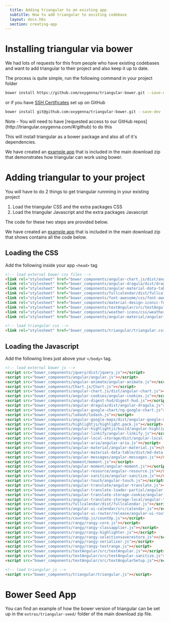 ```yaml
---
  title: Adding triangular to an existing app
  subtitle: How to add triangular to existing codebase
  layout: docs.hbs
  section: creating-app
---
```


# Installing triangular via bower

We had lots of requests for this from people who have existing codebases and want to add triangular to their project and also keep it up to date.

The process is quite simple, run the following command in your project folder

```bash
bower install https://github.com/oxygenna/triangular-bower.git --save-dev
```

or if you have [SSH Certificates](https://help.github.com/articles/generating-ssh-keys/) set up on GitHub

```bash
bower install git@github.com:oxygenna/triangular-bower.git --save-dev
```

<div class="alert alert-danger" role="alert">
    <i class="fa fa-warning"></i> Note - You will need to have [requested access to our GitHub repos](http://triangular.oxygenna.com/#/github) to do this
</div>

This will install triangular as a bower package and also all of it's dependencies.

We have created an [example app](#bower-seed-app) that is included in the main download zip that demonstrates how triangular can work using bower.

# Adding triangular to your project

You will have to do 2 things to get triangular runnning in your existing project

1. Load the triangular CSS and the extra packages CSS
2. Load the triangular Javascript and the extra packages Javascript

The code for these two steps are provided below.

We have created an [example app](#bower-seed-app) that is included in the main download zip that shows contains all the code below.

## Loading the CSS

Add the following inside your app <code>&lt;head&gt;</code> tag

```HTML
<!-- load external bower css files -->
<link rel="stylesheet" href="bower_components/angular-chart.js/dist/angular-chart.css" />
<link rel="stylesheet" href="bower_components/angular-dragula/dist/dragula.min.css" />
<link rel="stylesheet" href="bower_components/angular-material-data-table/dist/md-data-table.min.css" />
<link rel="stylesheet" href="bower_components/fullcalendar/dist/fullcalendar.css" />
<link rel="stylesheet" href="bower_components/font-awesome/css/font-awesome.css" />
<link rel="stylesheet" href="bower_components/material-design-iconic-font/dist/css/material-design-iconic-font.min.css" />
<link rel="stylesheet" href="bower_components/textAngular/src/textAngular.css" />
<link rel="stylesheet" href="bower_components/weather-icons/css/weather-icons.css" />
<link rel="stylesheet" href="bower_components/angular-material/angular-material.min.css" />

<!-- load triangular css -->
<link rel="stylesheet" href="bower_components/triangular/triangular.css" />
```

## Loading the Javascript

Add the following lines just above your <code>&lt;/body&gt;</code> tag.

```HTML
<!-- load external bower js -->
<script src="bower_components/jquery/dist/jquery.js"></script>
<script src="bower_components/angular/angular.js"></script>
<script src="bower_components/angular-animate/angular-animate.js"></script>
<script src="bower_components/Chart.js/Chart.js"></script>
<script src="bower_components/angular-chart.js/dist/angular-chart.js"></script>
<script src="bower_components/angular-cookies/angular-cookies.js"></script>
<script src="bower_components/angular-digest-hud/digest-hud.js"></script>
<script src="bower_components/angular-dragula/dist/angular-dragula.js"></script>
<script src="bower_components/angular-google-chart/ng-google-chart.js"></script>
<script src="bower_components/lodash/lodash.js"></script>
<script src="bower_components/angular-google-maps/dist/angular-google-maps.js"></script>
<script src="bower_components/highlightjs/highlight.pack.js"></script>
<script src="bower_components/angular-highlightjs/build/angular-highlightjs.js"></script>
<script src="bower_components/angular-linkify/angular-linkify.js"></script>
<script src="bower_components/angular-local-storage/dist/angular-local-storage.js"></script>
<script src="bower_components/angular-aria/angular-aria.js"></script>
<script src="bower_components/angular-material/angular-material.js"></script>
<script src="bower_components/angular-material-data-table/dist/md-data-table.min.js"></script>
<script src="bower_components/angular-messages/angular-messages.js"></script>
<script src="bower_components/moment/moment.js"></script>
<script src="bower_components/angular-moment/angular-moment.js"></script>
<script src="bower_components/angular-resource/angular-resource.js"></script>
<script src="bower_components/angular-sanitize/angular-sanitize.js"></script>
<script src="bower_components/angular-touch/angular-touch.js"></script>
<script src="bower_components/angular-translate/angular-translate.js"></script>
<script src="bower_components/angular-translate-loader-partial/angular-translate-loader-partial.js"></script>
<script src="bower_components/angular-translate-storage-cookie/angular-translate-storage-cookie.js"></script>
<script src="bower_components/angular-translate-storage-local/angular-translate-storage-local.js"></script>
<script src="bower_components/fullcalendar/dist/fullcalendar.js"></script>
<script src="bower_components/angular-ui-calendar/src/calendar.js"></script>
<script src="bower_components/angular-ui-router/release/angular-ui-router.js"></script>
<script src="bower_components/countUp.js/countUp.js"></script>
<script src="bower_components/rangy/rangy-core.js"></script>
<script src="bower_components/rangy/rangy-classapplier.js"></script>
<script src="bower_components/rangy/rangy-highlighter.js"></script>
<script src="bower_components/rangy/rangy-selectionsaverestore.js"></script>
<script src="bower_components/rangy/rangy-serializer.js"></script>
<script src="bower_components/rangy/rangy-textrange.js"></script>
<script src="bower_components/textAngular/src/textAngular.js"></script>
<script src="bower_components/textAngular/src/textAngular-sanitize.js"></script>
<script src="bower_components/textAngular/src/textAngularSetup.js"></script>

<!-- load triangular js -->
<script src="bower_components/triangular/triangular.js"></script>
```

# Bower Seed App

You can find an example of how the bower version of triangular can be set up in the <code>extras/triangular-seed/</code> folder of the main download zip file.
